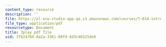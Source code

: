 ```yaml
---
content_type: resource
description: ''
file: https://ol-ocw-studio-app-qa.s3.amazonaws.com/courses/7-014-introductory-biology-spring-2005/3f6247048a2a336189fd6d3c40325de9_RJf9jRf-Ekw.pdf
file_type: application/pdf
resourcetype: Document
title: 3play pdf file
uid: 3f624704-8a2a-3361-89fd-6d3c40325de9
---
```

